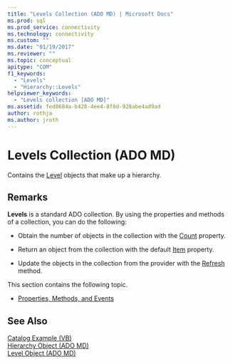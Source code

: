 ```yaml
---
title: "Levels Collection (ADO MD) | Microsoft Docs"
ms.prod: sql
ms.prod_service: connectivity
ms.technology: connectivity
ms.custom: ""
ms.date: "01/19/2017"
ms.reviewer: ""
ms.topic: conceptual
apitype: "COM"
f1_keywords: 
  - "Levels"
  - "Hierarchy::Levels"
helpviewer_keywords: 
  - "Levels collection [ADO MD]"
ms.assetid: fed8684a-b428-4ee4-8f8d-928abe4ad9ad
author: rothja
ms.author: jroth
---
```

# Levels Collection (ADO MD)
Contains the [Level](../../../ado/reference/ado-md-api/level-object-ado-md.md) objects that make up a hierarchy.  
  
## Remarks  
 **Levels** is a standard ADO collection. By using the properties and methods of a collection, you can do the following:  
  
-   Obtain the number of objects in the collection with the [Count](../../../ado/reference/ado-api/count-property-ado.md) property.  
  
-   Return an object from the collection with the default [Item](../../../ado/reference/ado-api/item-property-ado.md) property.  
  
-   Update the objects in the collection from the provider with the [Refresh](../../../ado/reference/ado-api/refresh-method-ado.md) method.  
  
 This section contains the following topic.  
  
-   [Properties, Methods, and Events](../../../ado/reference/ado-md-api/levels-collection-properties-methods-and-events.md)  
  
## See Also  
 [Catalog Example (VB)](../../../ado/reference/ado-md-api/catalog-example-vb.md)   
 [Hierarchy Object (ADO MD)](../../../ado/reference/ado-md-api/hierarchy-object-ado-md.md)   
 [Level Object (ADO MD)](../../../ado/reference/ado-md-api/level-object-ado-md.md)
